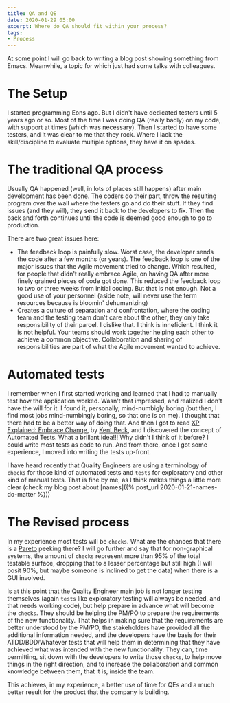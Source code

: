```yaml
---
title: QA and QE 
date: 2020-01-29 05:00
excerpt: Where do QA should fit within your process?
tags:
- Process
---
```


At some point I will go back to writing a blog post showing something from Emacs. Meanwhile, a topic for which just had some talks with colleagues.

# The Setup
I started programming Eons ago. But I didn't have dedicated testers until 5 years ago or so. Most of the time I was doing QA (really badly) on my code, with support at times (which was necessary). Then I started to have some testers, and it was clear to me that they rock. Where I lack the skill/discipline to evaluate multiple options, they have it on spades.

# The traditional QA process
Usually QA happened (well, in lots of places still happens) after main development has been done. The coders do their part, throw the resulting program over the wall where the testers go and do their stuff. If they find issues (and they will), they send it back to the developers to fix. Then the back and forth continues until the code is deemed good enough to go to production.

There are two great issues here:

- The feedback loop is painfully slow. Worst case, the developer sends the code after a few months (or years). The feedback loop is one of the major issues that the Agile movement tried to change. Which resulted, for people that didn't really embrace Agile, on having QA after more finely grained pieces of code got done. This reduced the feedback loop to two or three weeks from initial coding. But that is not enough. Not a good use of your personnel (aside note, will never use the term resources because is bloomin' dehumanizing)
- Creates a culture of separation and confrontation, where the coding team and the testing team don't care about the other, they only take responsibility of their parcel. I dislike that. I think is inneficient. I think it is not helpful. Your teams should work together helping each other to achieve a common objective. Collaboration and sharing of responsibilities are part of what the Agile movement wanted to achieve.

# Automated tests
I remember when I first started working and learned that I had to manually test how the application worked. Wasn't that impressed, and realized I don't have the will for it. I found it, personally, mind-numbigly boring (but then, I find most jobs mind-numbingly boring, so that one is on me). I thought that there had to be a better way of doing that. And then I got to read [XP Explained: Embrace Change](https://www.goodreads.com/book/show/67833.Extreme_Programming_Explained?from_search=true&qid=Z67GFhVsnW&rank=3),  by [Kent Beck](https://www.kentbeck.com/), and I discovered the concept of Automated Tests. What a brillant idea!!! Why didn't I think of it before? I could write most tests as code to run. And from there, once I got some experience, I moved into writing the tests up-front.

I have heard recently that Quality Engineers are using a terminology of `checks` for those kind of automated tests and `tests` for exploratory and other kind of manual tests. That is fine by me, as I think makes things a little more clear (check my blog post about [names]({% post_url 2020-01-21-names-do-matter %}))

# The Revised process

In my experience most tests will be `checks`. What are the chances that there is a [Pareto](https://en.wikipedia.org/wiki/Pareto_principle) peeking there? I will go further and say that for non-graphical systems, the amount of `checks` represent more than 95% of the total testable surface, dropping that to a lesser percentage but still high (I will posit 90%, but maybe someone is inclined to get the data) when there is a GUI involved.

Is at this point that the Quality Engineer main job is not longer testing themselves (again `tests` like exploratory testing will always be needed, and that needs working code), but help prepare in advance what will become the `checks`. They should be helping the PM/PO to prepare the requirements of the new functionality. That helps in making sure that the requirements are better understood by the PM/PO, the stakeholders have provided all the additional information needed, and the developers have the basis for their ATDD/BDD/Whatever tests that will help them in determining that they have achieved what was intended with the new functionality. They can, time permitting, sit down with the developers to write those `checks`, to help move things in the right direction, and to increase the collaboration and common knowledge between them, that it is, inside the team.

This achieves, in my experience, a better use of time for QEs and a much better result for the product that the company is building.
